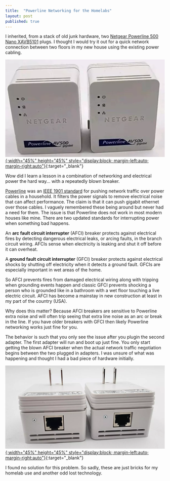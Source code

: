 ```yaml
---
title:  "Powerline Networking for the Homelabs"
layout: post
published: true
---
```


I inherited, from a stack of old junk hardware, two [Netgear Powerline 500 Nano XAVB5101](https://www.netgear.com/support/product/xavb5101/) plugs. I thought I would try it out for a quick network connection between two floors in my new house using the existing power cabling.

[![Powerline NIC](/assets/images/powerline-networking-01.png "Powerline NIC"){:width="45%" height="45%" style="display:block; margin-left:auto; margin-right:auto"}](/assets/images/powerline-networking-01.png){:target="_blank"}

Wow did I learn a lesson in a combination of networking and electrical power the hard way... with a repeatedly blown breaker.

<!-- excerpt-end -->

[Powerline](https://en.wikipedia.org/wiki/Power-line_communication#Home_networking_(LAN)) was an [IEEE 1901 standard](https://en.wikipedia.org/wiki/IEEE_1901) for pushing network traffic over power cables in a household. It filters the power signals to remove electrical noise that can affect performance. The claim is that it can push gigabit ethernet over those cables. I vaguely remembered these being around but never had a need for them. The issue is that Powerline does not work in most modern houses like mine. There are two updated standards for interrupting power when something bad happens.

An **arc fault circuit interrupter** (AFCI) breaker protects against electrical fires by detecting dangerous electrical leaks, or arcing faults, in the branch circuit wiring. AFCIs sense when electricity is leaking and shut it off before it can overheat.

A **ground fault circuit interrupter** (GFCI) breaker protects against electrical shocks by shutting off electricity when it detects a ground fault. GFCIs are especially important in wet areas of the home.

So AFCI prevents fires from damaged electrical wiring along with tripping when grounding events happen and classic GFCI prevents shocking a person who is grounded like in a bathroom with a wet floor touching a live electric circuit. AFCI has become a mainstay in new construction at least in my part of the country (USA).

Why does this matter? Because AFCI breakers are sensitive to Powerline extra noise and will often trip seeing that extra line noise as an arc or break in the line. If you have older breakers with GFCI then likely Powerline networking works just fine for you.

The behavior is such that you only see the issue after you plugin the second adapter. The first adapter will run and boot up just fine. You only start getting the blown AFCI breaker when the actual network traffic negotiation begins between the two plugged in adapters. I was unsure of what was happening and thought I had a bad piece of hardware initially.

[![Powerline NIC](/assets/images/powerline-networking-02.png "Powerline NIC"){:width="45%" height="45%" style="display:block; margin-left:auto; margin-right:auto"}](/assets/images/powerline-networking-02.png){:target="_blank"}

I found no solution for this problem. So sadly, these are just bricks for my homelab use and another odd lost technology.

